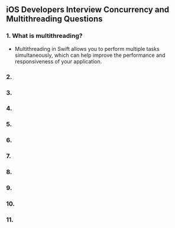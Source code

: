 ## iOS Developers Interview Concurrency and Multithreading Questions

### 1. What is multithreading?
  - Multithreading in Swift allows you to perform multiple tasks simultaneously, which can help improve the performance and 
   responsiveness of your application.

### 2.

### 3.

### 4.

### 5.

### 6.

### 7.

### 8.

### 9.

### 10.

### 11.

